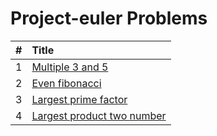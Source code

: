 # Project-euler Problems

  | # | Title |
  | :---: | :--- |
   1 | [Multiple 3 and 5](https://github.com/ashishdotme/code.ashish.me/blob/master/project-euler\01-multiple-3-and-5.js) |
 2 | [Even fibonacci](https://github.com/ashishdotme/code.ashish.me/blob/master/project-euler\02-even-fibonacci.js) |
 3 | [Largest prime factor](https://github.com/ashishdotme/code.ashish.me/blob/master/project-euler\03-largest-prime-factor.js) |
 4 | [Largest product two number](https://github.com/ashishdotme/code.ashish.me/blob/master/project-euler\04-largest-product-two-number.js) |

